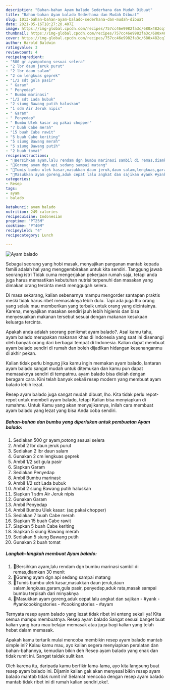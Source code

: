 ```yaml
---
description: "Bahan-bahan Ayam balado Sederhana dan Mudah Dibuat"
title: "Bahan-bahan Ayam balado Sederhana dan Mudah Dibuat"
slug: 1013-bahan-bahan-ayam-balado-sederhana-dan-mudah-dibuat
date: 2021-05-16T18:27:20.407Z
image: https://img-global.cpcdn.com/recipes/757cc46e9982fa3c/680x482cq70/ayam-balado-foto-resep-utama.jpg
thumbnail: https://img-global.cpcdn.com/recipes/757cc46e9982fa3c/680x482cq70/ayam-balado-foto-resep-utama.jpg
cover: https://img-global.cpcdn.com/recipes/757cc46e9982fa3c/680x482cq70/ayam-balado-foto-resep-utama.jpg
author: Harold Baldwin
ratingvalue: 3
reviewcount: 4
recipeingredient:
- "500 gr ayampotong sesuai selera"
- "2 lbr daun jeruk purut"
- "2 lbr daun salam"
- "2 cm lengkuas geprek"
- "1/2 sdt gula pasir"
- " Garam"
- " Penyedap"
- " Bumbu marinasi"
- "1/2 sdt Lada bubuk"
- "2 siung Bawang putih haluskan"
- "1 sdm Air Jeruk nipis"
- " Garam"
- " Penyedap"
- " Bumbu Ulek kasar aq pakai chopper"
- "7 buah Cabe merah"
- "15 buah Cabe rawit"
- "5 buah Cabe keriting"
- "5 siung Bawang merah"
- "5 siung Bawang putih"
- "2 buah tomat"
recipeinstructions:
- "🍅Bersihkan ayam,lalu rendam dgn bumbu marinasi sambil di remas,diamkan 30 menit"
- "🍅Goreng ayam dgn api sedang sampai matang"
- "🍅Tumis bumbu ulek kasar,masukkan daun jeruk,daun salam,lengkuas,garam,gula pasir, penyedap,aduk rata,masak sampai bumbu terpisah dari minyaknya"
- "🍅Masukkan ayam goreng,aduk cepat lalu angkat dan sajikan #yank #yankcookingstories #cookingstories #ayam"
categories:
- Resep
tags:
- ayam
- balado

katakunci: ayam balado 
nutrition: 249 calories
recipecuisine: Indonesian
preptime: "PT25M"
cooktime: "PT40M"
recipeyield: "4"
recipecategory: Lunch

---
```



![Ayam balado](https://img-global.cpcdn.com/recipes/757cc46e9982fa3c/680x482cq70/ayam-balado-foto-resep-utama.jpg)

Sebagai seorang yang hobi masak, menyajikan panganan mantab kepada famili adalah hal yang menggembirakan untuk kita sendiri. Tanggung jawab seorang istri Tidak cuma mengerjakan pekerjaan rumah saja, tetapi anda juga harus memastikan kebutuhan nutrisi terpenuhi dan masakan yang dimakan orang tercinta mesti menggugah selera.

Di masa  sekarang, kalian sebenarnya mampu mengorder santapan praktis meski tidak harus ribet memasaknya lebih dulu. Tapi ada juga lho orang yang selalu mau memberikan yang terbaik untuk orang yang dicintainya. Karena, menyajikan masakan sendiri jauh lebih higienis dan bisa menyesuaikan makanan tersebut sesuai dengan makanan kesukaan keluarga tercinta. 



Apakah anda adalah seorang penikmat ayam balado?. Asal kamu tahu, ayam balado merupakan makanan khas di Indonesia yang saat ini disenangi oleh banyak orang dari berbagai tempat di Indonesia. Kalian dapat membuat ayam balado sendiri di rumah dan boleh dijadikan hidangan kesenanganmu di akhir pekan.

Kalian tidak perlu bingung jika kamu ingin memakan ayam balado, lantaran ayam balado sangat mudah untuk ditemukan dan kamu pun dapat memasaknya sendiri di tempatmu. ayam balado bisa diolah dengan beragam cara. Kini telah banyak sekali resep modern yang membuat ayam balado lebih lezat.

Resep ayam balado juga sangat mudah dibuat, lho. Kita tidak perlu repot-repot untuk membeli ayam balado, tetapi Kalian bisa menyiapkan di rumahmu. Untuk Kamu yang akan menyajikannya, inilah cara membuat ayam balado yang lezat yang bisa Anda coba sendiri.

<!--inarticleads1-->

##### Bahan-bahan dan bumbu yang diperlukan untuk pembuatan Ayam balado:

1. Sediakan 500 gr ayam,potong sesuai selera
1. Ambil 2 lbr daun jeruk purut
1. Sediakan 2 lbr daun salam
1. Gunakan 2 cm lengkuas geprek
1. Ambil 1/2 sdt gula pasir
1. Siapkan  Garam
1. Sediakan  Penyedap
1. Ambil  Bumbu marinasi:
1. Ambil 1/2 sdt Lada bubuk
1. Ambil 2 siung Bawang putih haluskan
1. Siapkan 1 sdm Air Jeruk nipis
1. Gunakan  Garam
1. Ambil  Penyedap
1. Ambil  Bumbu Ulek kasar: (aq pakai chopper)
1. Sediakan 7 buah Cabe merah
1. Siapkan 15 buah Cabe rawit
1. Siapkan 5 buah Cabe keriting
1. Siapkan 5 siung Bawang merah
1. Sediakan 5 siung Bawang putih
1. Gunakan 2 buah tomat




<!--inarticleads2-->

##### Langkah-langkah membuat Ayam balado:

1. 🍅Bersihkan ayam,lalu rendam dgn bumbu marinasi sambil di remas,diamkan 30 menit
1. 🍅Goreng ayam dgn api sedang sampai matang
1. 🍅Tumis bumbu ulek kasar,masukkan daun jeruk,daun salam,lengkuas,garam,gula pasir, penyedap,aduk rata,masak sampai bumbu terpisah dari minyaknya
1. 🍅Masukkan ayam goreng,aduk cepat lalu angkat dan sajikan - #yank - #yankcookingstories - #cookingstories - #ayam




Ternyata resep ayam balado yang lezat tidak ribet ini enteng sekali ya! Kita semua mampu membuatnya. Resep ayam balado Sangat sesuai banget buat kalian yang baru mau belajar memasak atau juga bagi kalian yang telah hebat dalam memasak.

Apakah kamu tertarik mulai mencoba membikin resep ayam balado mantab simple ini? Kalau kamu mau, ayo kalian segera menyiapkan peralatan dan bahan-bahannya, kemudian bikin deh Resep ayam balado yang enak dan tidak rumit ini. Sangat taidak sulit kan. 

Oleh karena itu, daripada kamu berfikir lama-lama, ayo kita langsung buat resep ayam balado ini. Dijamin kalian gak akan menyesal bikin resep ayam balado mantab tidak rumit ini! Selamat mencoba dengan resep ayam balado mantab tidak ribet ini di rumah kalian sendiri,oke!.

